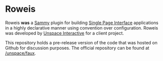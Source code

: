 Roweis
===

Roweis **was** a [Sammy][s] plugin for building [Single Page Interface](http://itsnat.sourceforge.net/php/spim/spi_manifesto_en.php) applications in a highly declarative manner using convention over configuration. Roweis was developed by [Unspace Interactive][u] for a client project.

This repository holds a pre-release version of the code that was hosted on Github for discussion purposes. The official repository can be found at [/unspace/faux][f].

[s]: http://github.com/quirkey/sammy "sammy_js"
[u]: http://unspace.ca
[f]: https://github.com/unspace/faux